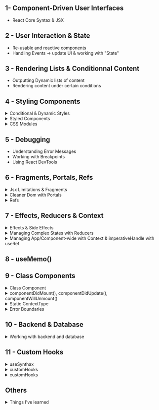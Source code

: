 ## 1- Component-Driven User Interfaces

- React Core Syntax & JSX

## 2 - User Interaction & State

- Re-usable and reactive components
- Handling Events -> update UI & working with "State"

## 3 - Rendering Lists & Conditionnal Content

- Outputting Dynamic lists of content
- Rendering content under certain conditions

## 4 - Styling Components

<details>
	<summary>Conditional & Dynamic Styles </summary>  
  
```js	
<label style={{ color: !isValid ? 'red' : 'black' }}>Course Goal</label>
        <input
          style={{
            borderColor: !isValid ? 'red' : '#ccc',
            background: !isValid ? 'salmon' : 'transparent'
          }}
          type="text"
          onChange={goalInputChangeHandler}
        />
	
```  
</details>

<details>
	<summary>Styled Components</summary>  
  
```js	
// npm install --save styled-components
import styled from 'styled-components';

const Button = styled.button` font: inherit; padding: 0.5rem 1.5rem; border: 1px solid #8b005d; color: white; background: #8b005d; box-shadow: 0 0 4px rgba(0, 0, 0, 0.26); cursor: pointer; &:focus { outline: none; } &:hover, &:active { background: #ac0e77; border-color: #ac0e77; box-shadow: 0 0 8px rgba(0, 0, 0, 0.26); }`;

````
</details>

<details>
	<summary>CSS Modules </summary>

```js
import styles from './CourseInput.module.css';

  <div className={`${styles['form-control']} ${!isValid && styles.invalid}`}>

````

</details>  
	
	
## 5 - Debugging 
- Understanding Error Messages
- Working with Breakpoints
- Using React DevTools

## 6 - Fragments, Portals, Refs

<details>
	<summary>Jsx Limitations & Fragments </summary>  
  
```js	
Const Wrapper = (props) => {
	return <div className='wrapper'>{props.children}<div>
	
	//
	return <React.Fragment>{props.children}<React.Fragment />
	//
	return <Fragment>{props.children}<Fragment />
	//
	return <>{props.children}</>
	
	// Should always return in one element
	
```  
</details>

<details>
	<summary>Cleaner Dom with Portals </summary>  
  
```js	
import ReactDOM from "react-dom";

const ModalOverlay = (props) => {
return <div className={styles.backdrop}></div>;
};

const ModalForm = (props) => {
return <div className={styles.modal}>Modal</div>;
};

const Modal = (props) => {
return (
<Fragment>
{props.form && ReactDOM.createPortal(<ModalOverlay />, document.getElementById("overlay"))}
{props.form && ReactDOM.createPortal(<ModalForm />, document.getElementById("modal"))}
</Fragment>
);
};
export default Modal;

````
</details>


<details>
	<summary>Refs </summary>

```js

	const inputNameRef= useRef(); ref={inputNameRef}
	const enteredName = inputNameRef.current.value;
	<input ref={inputNameRef} />

	// useRef -> uncontrolledComponent(using DOM by Ref) | useState -> controlledComponent(use props and callbackFunc like onChange)

````

</details>

## 7 - Effects, Reducers & Context

<details>
	<summary>Effects & Side Effects  </summary>  
  
```js
	useEffect(() => {  
		const identifier = setTimeout(() => {  
			console.log("Checking form validity!");  
			setFormIsValid(enteredEmail.includes("@") && enteredPassword.trim().length > 6);  
		}, 1000);  
		return () => {  
			console.log("Clean up");  
			clearTimeout(identifier);  
		};  
	}, [enteredEmail, enteredPassword]);  
```  
	
</details>  


<details>
	<summary>Managing Complex States with Reducers </summary>  
  
```js
	const emailReducer = (state, action) => {  
		if (action.type === "USER_INPUT") {  
			return { value: action.val, isValid: action.val.includes("@") };  
		}  
		if (action.type === "INPUT_BLUR") {  
			return { value: state.value, isValid: state.value.includes("@") };  
		}  
		return { value: "", isValid: false };  
	};

    const [emailState, dispatchEmail] = useReducer(emailReducer, { value: "", isValid: undefined });

    const { isValid: emailIsValid } = emailState;

useEffect(() => {
const identifier = setTimeout(() => {
console.log("running");
setFormIsValid(emailIsValid && passwordIsValid);
}, 1000);
return () => {
console.log("ends");
clearTimeout(identifier);
};
}, [emailIsValid, passwordIsValid]);

    const emailChangeHandler = (event) => {
    	dispatchEmail({ type: "USER_INPUT", val: event.target.value });

    };

    const validateEmailHandler = () => {
    	dispatchEmail({ type: "INPUT_BLUR" });
    };

    return (<input type="email" id="email"  value={emailState.value} onChange={emailChangeHandler} onBlur={validateEmailHandler}

````
</details>


<details>
	<summary>Managing App/Component-wide with Context & imperativeHandle with useRef  </summary>

```js
const AuthContext = React.createContext({
	isLoggedIn: false,
	onLogout: () => {},
	onLogin: (email, password) => {},
});

export const AuthContextProvider = (props) => {
	const [isLoggedIn, setIsLoggedIn] = useState(false);

	useEffect(() => {
		const storedUserLoggedInInformation = localStorage.getItem("isLoggedIn");
		if (storedUserLoggedInInformation === "1") setIsLoggedIn(true);
	}, []);

	const logoutHandler = () => {
		localStorage.removeItem("isLoggedIn");
		setIsLoggedIn(false);
	};
	const logintHandler = () => {
		localStorage.setItem("isLoggedIn", "1");
		setIsLoggedIn(true);
	};

	return (
		<AuthContext.Provider value={{ isLoggedIn: isLoggedIn, onLogout: logoutHandler, onLogin: logintHandler }}>
			{props.children}
		</AuthContext.Provider>
	);
};
````

```js
// ImperativeHandle / useRef to call method from parent element via ref
	// Parent Component
	const inputDataRef = useRef();
	const addItem = (e) => {
		e.preventDefault();
		inputDataRef.current.addOne();
	};

	return (
		<form className={styles.form}>
			<Input ref={inputDataRef} />
			<button onClick={addItem}>+ Add</button>
		</form>
	);

	// Child Component
const Input = React.forwardRef((props, ref) => {
	const inputRef = useRef();

	const activate = () => {
		console.log("focus");
		inputRef.current.focus();
	};

	const returnVal = () => {
		return inputRef.current.value;
	};

	const addOneMore = () => {
		inputRef.current.value++;
		console.log(inputRef.current.value);
	};

	useImperativeHandle(ref, () => {
		return { focus: activate, valReturn: returnVal, addOne: addOneMore };
	});

	return (
		<div className={styles.input}>
			<label>Amount</label>
			<input  ref={inputRef} type="number"></input>
```

</details>

## 8 - useMemo()

## 9 - Class Components

<details>
	<summary> Class Component </summary>

```js
class Users extends Component {
	constructor() {
		super();
		this.state = {
			showUsers: true,
			moreState: "Test",
		};
	}

	toggleUsersHandler() {
		// this.state.showUsers = false; Not the way
		this.setState((curState) => {
			return { showUsers: !curState.showUsers };
		});
	}

	render() {
		const usersList = (
			<ul>
				{DUMMY_USERS.map((user) => (
					<User key={user.id} name={user.name} />
				))}
			</ul>
		);

		return (
			<div className={classes.users}>
				<button onClick={this.toggleUsersHandler.bind(this)}>
					{this.state.showUsers ? "Hide" : "Show"} Users
				</button>
				{this.state.showUsers && usersList}
			</div>
		);
	}

```

</details>  
  
<details>  
  <summary> componentDidMount(), componentDidUpdate(), componentWillUnmount() </summary>

```js
// Using Class based component methods
class UserFinder extends Component {
	constructor() {
		super();
		this.state = {
			filteredUser: [],
			searchTerm: "",
		};
	}

	componentDidMount() {
		// Send http request...
		this.setState({ filteredUsers: DUMMY_USERS });
	}

	componentDidUpdate(prevProps, prevState) {
		if (prevState.searchTerm !== this.state.searchTerm) {
			this.setState({
				filteredUsers: DUMMY_USERS.filter((user) => user.name.includes(this.state.searchTerm)),
			});
		}
	}

	searchChangeHandler(event) {
		this.setState({ searchTerm: event.target.value });
	}

	render() {
		return (
			<Fragment>
				<div className={styles.finder}>
					<input type="search" onChange={this.searchChangeHandler.bind(this)} />
				</div>
				<Users users={this.state.filteredUsers} />
			</Fragment>
		);
	}
}

// Using Hooks
// const UserFinder = () => {
// 	const [filteredUsers, setFilteredUsers] = useState(DUMMY_USERS);
// 	const [searchTerm, setSearchTerm] = useState("");

// 	useEffect(() => {
// 		setFilteredUsers(DUMMY_USERS.filter((user) => user.name.includes(searchTerm)));
// 	}, [searchTerm]);

// 	const searchChangeHandler = (event) => {
// 		setSearchTerm(event.target.value);
// 	};

// 	return (
// 		<Fragment>
// 			<div className={styles.finder}>
// 				<input type="search" onChange={searchChangeHandler} />
// 			</div>
// 			<Users users={filteredUsers} />
// 		</Fragment>
// 	);
// };
```

```js
class User extends Component {
	componentWillUnmount() {
		console.log("user will unmount");
	}

	render() {
		return <li className={classes.user}>{this.props.name}</li>;
	}
}
```

</details>


<details>

<summary>Static ContextType </summary>

```js
// In app.js
const DUMMY_USERS = [
	{ id: "u1", name: "Max" },
	{ id: "u2", name: "Manuel" },
	{ id: "u3", name: "Julie" },
];

function App() {
	const usersContext = {
		users: DUMMY_USERS,
	};

	return (
		<UsersContext.Provider value={usersContext}>
			<UserFinder />
		</UsersContext.Provider>
	);
}
```

```js
// In UserFinder.js
class UserFinder extends Component {
	static contextType = UsersContext;

	constructor() {
		super();
		this.state = {
			filteredUsers: [],
			searchTerm: "",
		};
	}

	componentDidMount() {
		// Send http request...
		this.setState({ filteredUsers: this.context.users });
	}

```

</details>

</details>

<details>  
<summary>Error Boundaries </summary>

```js
class ErrorBoundary extends Component {
	constructor() {
		super();
		this.state = {
			hasError: false,
		};
	}

	componentDidCatch() {
		this.setState({ hasError: true });
	}

	render() {
		if (this.state.hasError) {
			return <p>Something went wrong!</p>;
		}
		return this.props.children;
	}
}
```

```js
// In child component

	componentDidUpdate() {
		// try {
		// 	failCode()
		// } catch (err) {
		// 	console.log(err.message);
		// }
		if (this.props.users.length === 0) {
			throw new Error("Custom Error! No users provided!");
		}
	}
```

</details>

## 10 - Backend & Database

<details>  
<summary>Working with backend and database</summary>

```js
function App() {
	const [movies, setMovies] = useState([]);
	const [isLoading, setIsLoading] = useState(false);
	const [error, setError] = useState(null);

	const fetchMoviesHandler = useCallback(async () => {
		setIsLoading(true);
		setError(null);
		try {
			const response = await fetch(
				"https://react-app-29bac-default-rtdb.europe-west1.firebasedatabase.app/movies.json"
			);
			if (!response.ok) {
				throw new Error("Something went wrong!");
			}

			const data = await response.json();
			console.log(data);
			const loadedMovies = [];

			for (const key in data) {
				loadedMovies.push({
					id: key,
					title: data[key].title,
					openingText: data[key].openingText,
					releaseDate: data[key].releaseDate,
				});
			}

			const transformedMovies = loadedMovies.map((movieData) => {
				return {
					id: movieData.episode_id,
					title: movieData.title,
					openingText: movieData.opening_crawl,
					releaseDate: movieData.release_date,
				};
			});
			setMovies(transformedMovies);
		} catch (error) {
			setError(error.message);
		}
		setIsLoading(false);
	}, []);

	useEffect(() => {
		fetchMoviesHandler();
	}, [fetchMoviesHandler]);

	async function addMovieHandler(movie) {
		const response = await fetch(
			"https://react-app-29bac-default-rtdb.europe-west1.firebasedatabase.app/movies.json",
			{
				method: "POST",
				body: JSON.stringify(movie),
				headers: {
					"Content-Type": "application/json",
				},
			}
		);
		const data = await response.json();
		console.log(data);
	}

	let content = <p>Found no movies.</p>;

	if (movies.length > 0) {
		content = <MoviesList movies={movies} />;
	}

	if (error) {
		content = <p>{error}</p>;
	}

	if (isLoading) {
		content = <p>Loading...</p>;
	}

	return (
		<React.Fragment>
			<section>
				<AddMovie onAddMovie={addMovieHandler} />
			</section>
			<section>
				<button onClick={fetchMoviesHandler}>Fetch Movies</button>
			</section>
			<section>{content}</section>
		</React.Fragment>
	);
}
```

</details>  
	


## 11 - Custom Hooks

<details>
<summary>useSynthax</summary>

```js
const useCounter = (forwards = true) => {
	const [counter, setCounter] = useState(0);

	useEffect(() => {
		const interval = setInterval(() => {
			if (forwards) {
				setCounter((prevCounter) => prevCounter + 1);
			} else {
				setCounter((prevCounter) => prevCounter - 1);
			}
		}, 1000);
		return () => clearInterval(interval);
	}, [forwards]);
	return counter;
};
export default useCounter;
```

```js
import useCounter from "./hooks/use-counter";
const BackwardCounter = () => {
	const counter = useCounter(false);

	return <Card>{counter}</Card>;
};
```

</details>

<details>
<summary>customHooks</summary>

```js

const useHttp = () => {
	const [isLoading, setIsLoading] = useState(false);
	const [error, setError] = useState(null);

	const sendRequest = useCallback(async (requestConfig, applyData) => {
		setIsLoading(true);
		setError(null);
		try {
			const response = await fetch(requestConfig.url, {
				method: requestConfig.method ? requestConfig.method : "GET",
				headers: requestConfig.headers ? requestConfig.headers : {},
				body: requestConfig.body ? JSON.stringify(requestConfig.body) : null,
			});

			if (!response.ok) {
				throw new Error("Request failed!");
			}

			const data = await response.json();
			applyData(data);
		} catch (err) {
			setError(err.message || "Something went wrong!");
		}
		setIsLoading(false);
	}, []);

	return {
		isLoading,
		error,
		sendRequest,
	};
};

```

```js

function App() {
	const [tasks, setTasks] = useState([]);

	const { isLoading, error, sendRequest: fetchTasks } = useHttp();
	useEffect(() => {
		const transformTasks = (taskObj) => {
			const loadedTasks = [];
			for (const taskKey in taskObj) {
				loadedTasks.push({ id: taskKey, text: taskObj[taskKey].text });
			}
			setTasks(loadedTasks);
		};

		fetchTasks(
			{ url: "https://react-app-29bac-default-rtdb.europe-west1.firebasedatabase.app/tasks.json" },
			transformTasks
		);
	}, [fetchTasks]);

	const taskAddHandler = (task) => {
		setTasks((prevTasks) => prevTasks.concat(task));
	};

	return (
		<React.Fragment>
			<NewTask onAddTask={taskAddHandler} />
			<Tasks items={tasks} loading={isLoading} error={error} onFetch={fetchTasks} />
		</React.Fragment>
	);
}
```

</details>

<details>

<summary>customHooks</summary>
</details>

## Others

<details>  
	<summary> Things I've learned </summary>


#### Component function Card() {

- const classes = "card " + props.className;
- return <div className={classes}>{props.children}</div>;
  }


##### DOM Element onClick

##### const [titleToChange, setNewTitleFunction] = useState('');

setNewTitleFunction('New Title');

##### onAddExpenseData={addExpenseDataHandler}

##### Lifting State Up

##### Outputting Dynamic List of Content

##### Rendering Content Under Certain Conditions

</details>
